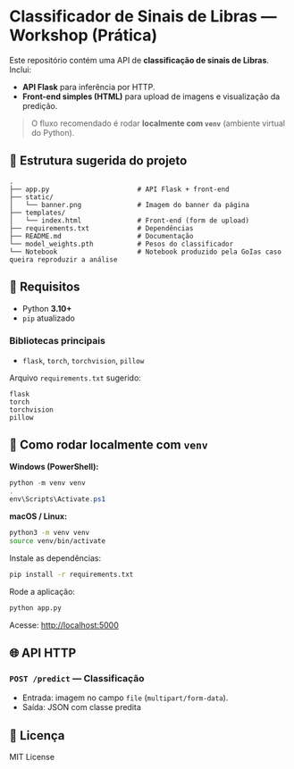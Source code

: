 # Classificador de Sinais de Libras — Workshop (Prática)

Este repositório contém uma API de **classificação de sinais de Libras**. Inclui:
- **API Flask** para inferência por HTTP.
- **Front-end simples (HTML)** para upload de imagens e visualização da predição.

> O fluxo recomendado é rodar **localmente com `venv`** (ambiente virtual do Python).

## 📁 Estrutura sugerida do projeto

```
.
├── app.py                      # API Flask + front-end
├── static/
│   └── banner.png              # Imagem do banner da página
├── templates/
│   └── index.html              # Front-end (form de upload)
├── requirements.txt            # Dependências
├── README.md                   # Documentação
└── model_weights.pth           # Pesos do classificador
└── Notebook                    # Notebook produzido pela GoIas caso queira reproduzir a análise

```

## 🧰 Requisitos
- Python **3.10+**
- `pip` atualizado

### Bibliotecas principais
- `flask`, `torch`, `torchvision`, `pillow`

Arquivo `requirements.txt` sugerido:
```
flask
torch
torchvision
pillow
```

## 🧪 Como rodar localmente com `venv`

**Windows (PowerShell):**
```powershell
python -m venv venv
.
env\Scripts\Activate.ps1
```

**macOS / Linux:**
```bash
python3 -m venv venv
source venv/bin/activate
```

Instale as dependências:
```bash
pip install -r requirements.txt
```

Rode a aplicação:
```bash
python app.py
```

Acesse: [http://localhost:5000](http://localhost:5000)

## 🌐 API HTTP

### `POST /predict` — Classificação
- Entrada: imagem no campo `file` (`multipart/form-data`).
- Saída: JSON com classe predita


## 📝 Licença
MIT License


